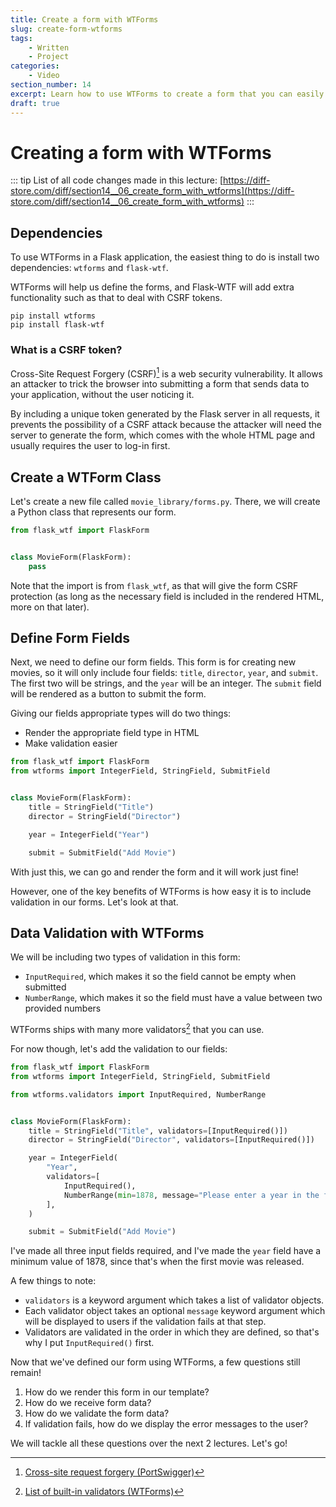 ```yaml
---
title: Create a form with WTForms
slug: create-form-wtforms
tags:
    - Written
    - Project
categories:
    - Video
section_number: 14
excerpt: Learn how to use WTForms to create a form that you can easily render using HTML.
draft: true
---
```



# Creating a form with WTForms

::: tip
List of all code changes made in this lecture: [https://diff-store.com/diff/section14__06_create_form_with_wtforms](https://diff-store.com/diff/section14__06_create_form_with_wtforms)
:::

## Dependencies

To use WTForms in a Flask application, the easiest thing to do is install two dependencies: `wtforms` and `flask-wtf`.

WTForms will help us define the forms, and Flask-WTF will add extra functionality such as that to deal with CSRF tokens.

```
pip install wtforms
pip install flask-wtf
```

### What is a CSRF token?

Cross-Site Request Forgery (CSRF)[^csrf] is a web security vulnerability. It allows an attacker to trick the browser into submitting a form that sends data to your application, without the user noticing it.

By including a unique token generated by the Flask server in all requests, it prevents the possibility of a CSRF attack because the attacker will need the server to generate the form, which comes with the whole HTML page and usually requires the user to log-in first.

## Create a WTForm Class
Let's create a new file called `movie_library/forms.py`. There, we will create a Python class that represents our form.

```py
from flask_wtf import FlaskForm


class MovieForm(FlaskForm):
    pass
```

Note that the import is from `flask_wtf`, as that will give the form CSRF protection (as long as the necessary field is included in the rendered HTML, more on that later).

## Define Form Fields
Next, we need to define our form fields. This form is for creating new movies, so it will only include four fields: `title`, `director`, `year`, and `submit`. The first two will be strings, and the `year` will be an integer. The `submit` field will be rendered as a button to submit the form.

Giving our fields appropriate types will do two things:

- Render the appropriate field type in HTML
- Make validation easier

```py
from flask_wtf import FlaskForm
from wtforms import IntegerField, StringField, SubmitField


class MovieForm(FlaskForm):
    title = StringField("Title")
    director = StringField("Director")

    year = IntegerField("Year")

    submit = SubmitField("Add Movie")
```

With just this, we can go and render the form and it will work just fine!

However, one of the key benefits of WTForms is how easy it is to include validation in our forms. Let's look at that.

## Data Validation with WTForms
We will be including two types of validation in this form:

- `InputRequired`, which makes it so the field cannot be empty when submitted
- `NumberRange`, which makes it so the field must have a value between two provided numbers

WTForms ships with many more validators[^wtforms_validators] that you can use.

For now though, let's add the validation to our fields:

```py
from flask_wtf import FlaskForm
from wtforms import IntegerField, StringField, SubmitField

from wtforms.validators import InputRequired, NumberRange


class MovieForm(FlaskForm):
    title = StringField("Title", validators=[InputRequired()])
    director = StringField("Director", validators=[InputRequired()])

    year = IntegerField(
        "Year",
        validators=[
            InputRequired(),
            NumberRange(min=1878, message="Please enter a year in the format YYYY."),
        ],
    )

    submit = SubmitField("Add Movie")
```

I've made all three input fields required, and I've made the `year` field have a minimum value of 1878, since that's when the first movie was released.

A few things to note:

- `validators` is a keyword argument which takes a list of validator objects.
- Each validator object takes an optional `message` keyword argument which will be displayed to users if the validation fails at that step.
- Validators are validated in the order in which they are defined, so that's why I put `InputRequired()` first.

Now that we've defined our form using WTForms, a few questions still remain!

1. How do we render this form in our template?
2. How do we receive form data?
3. How do we validate the form data?
4. If validation fails, how do we display the error messages to the user?

We will tackle all these questions over the next 2 lectures. Let's go!

[^csrf]: [Cross-site request forgery (PortSwigger)](https://portswigger.net/web-security/csrf)
[^wtforms_validators]: [List of built-in validators (WTForms)](https://wtforms.readthedocs.io/en/3.0.x/validators/#built-in-validators)